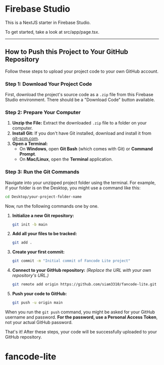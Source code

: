 # Firebase Studio

This is a NextJS starter in Firebase Studio.

To get started, take a look at src/app/page.tsx.

---

## How to Push this Project to Your GitHub Repository

Follow these steps to upload your project code to your own GitHub account.

### Step 1: Download Your Project Code

First, download the project's source code as a `.zip` file from this Firebase Studio environment. There should be a "Download Code" button available.

### Step 2: Prepare Your Computer

1.  **Unzip the File:** Extract the downloaded `.zip` file to a folder on your computer.
2.  **Install Git:** If you don't have Git installed, download and install it from [git-scm.com](https://git-scm.com/).
3.  **Open a Terminal:**
    *   On **Windows**, open **Git Bash** (which comes with Git) or **Command Prompt**.
    *   On **Mac/Linux**, open the **Terminal** application.

### Step 3: Run the Git Commands

Navigate into your unzipped project folder using the terminal. For example, if your folder is on the Desktop, you might use a command like this:
```bash
cd Desktop/your-project-folder-name
```

Now, run the following commands one by one.

1.  **Initialize a new Git repository:**
    ```bash
    git init -b main
    ```

2.  **Add all your files to be tracked:**
    ```bash
    git add .
    ```

3.  **Create your first commit:**
    ```bash
    git commit -m "Initial commit of Fancode Lite project"
    ```

4.  **Connect to your GitHub repository:**
    *(Replace the URL with your own repository's URL.)*
    ```bash
    git remote add origin https://github.com/siam3310/fancode-lite.git
    ```

5.  **Push your code to GitHub:**
    ```bash
    git push -u origin main
    ```

When you run the `git push` command, you might be asked for your GitHub username and password. **For the password, use a Personal Access Token**, not your actual GitHub password.

That's it! After these steps, your code will be successfully uploaded to your GitHub repository.
# fancode-lite
